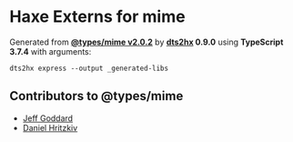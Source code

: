 # Haxe Externs for mime

Generated from **[@types/mime v2.0.2](https://github.com/DefinitelyTyped/DefinitelyTyped#readme)** by **[dts2hx](https://github.com/haxiomic/dts2hx) 0.9.0** using **TypeScript 3.7.4** with arguments:

	dts2hx express --output _generated-libs

## Contributors to @types/mime
- [Jeff Goddard](https://github.com/jedigo)
- [Daniel Hritzkiv](https://github.com/dhritzkiv)